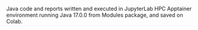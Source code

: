 Java code and reports written and executed in JupyterLab HPC Apptainer environment running Java 17.0.0 from Modules package, and saved on Colab.
